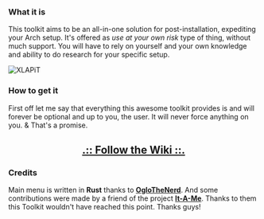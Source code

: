 ### What it is

This toolkit aims to be an all-in-one solution for post-installation, expediting your Arch setup. It's offered as *use at your own risk* type of thing, without much support. You will have to rely on yourself and your own knowledge and ability to do research for your specific setup.

![XLAPiT](https://i.imgur.com/JuWceYE.png)

### How to get it

First off let me say that everything this awesome toolkit provides is and will forever be optional and up to you, the user. It will never force anything on you. & That's a promise.

<div align="center">

## [.:: Follow the Wiki ::.](https://wiki.xerolinux.xyz/xlapit/)

</div>

### Credits

Main menu is written in **Rust** thanks to [**OgloTheNerd**](https://github.com/Oglo12). And some contributions were made by a friend of the project [**It-A-Me**](https://github.com/it-a-me). Thanks to them this Toolkit wouldn't have reached this point. Thanks guys!
